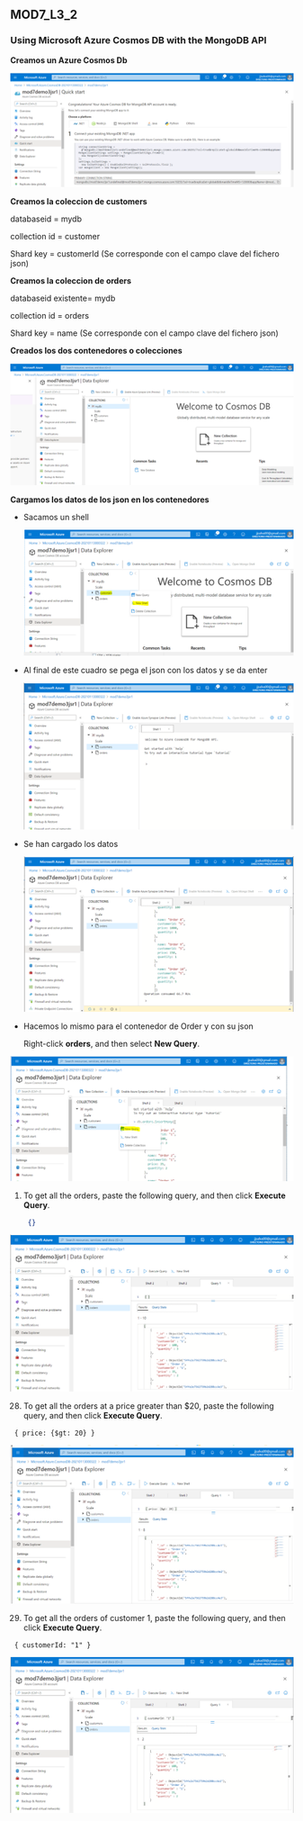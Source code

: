 ## MOD7_L3_2

### Using Microsoft Azure Cosmos DB with the MongoDB API

**Creamos un Azure  Cosmos Db**

![CreadoCosmoDB](img/CreadoCosmoDB.PNG)





**Creamos la coleccion de customers**

databaseid = mydb

collection id = customer

 Shard key = customerId  (Se corresponde con el campo clave del fichero json)

**Creamos la coleccion de orders**

databaseid  existente= mydb

collection id = orders

 Shard key = name (Se corresponde con el campo clave del fichero json)



**Creados los dos contenedores o colecciones**

![contenedores](img/contenedores.PNG)



**Cargamos los datos de los json en los contenedores**

- Sacamos un shell

  ![sacarshell](img/sacarshell.PNG)

- Al final de este cuadro se pega el json con los datos y se da enter

  ![sacarshell2](img/sacarshell2.PNG)

- Se han cargado los datos

  ![sacarshell4](img/\sacarshell4.PNG)

- Hacemos lo mismo para el contenedor de Order y con su json

  

   Right-click **orders**, and then select **New Query**.

![sacarquery](img/sacarquery.PNG)

1. To get all the orders, paste the following query, and then click **Execute Query**.

   ```json
    {}
   ```

![sacarquery1](img/sacarquery1.PNG)

28. To get all the orders at a price greater than $20, paste the following query, and then click **Execute Query**.

   ```query
    { price: {$gt: 20} }
   ```

![sacarquery2](img/sacarquery2.PNG)

29. To get all the orders of customer 1, paste the following query, and then click **Execute Query**.

   ```query
    { customerId: "1" }
   ```

![sacarquery3](img/sacarquery3.PNG)
